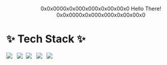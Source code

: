 <p align="center">
0x0x0000x0x000x000x0x00x00x0 Hello There! 0x0x0000x0x000x000x0x00x00x0
</p>

# ✨ Tech Stack ✨
<img src="https://img.shields.io/badge/Python-3766AB?style=flat-square&logo=Python&logoColor=white"/> &nbsp; <img src="https://img.shields.io/badge/C-A8B9CC?style=flat-square&logo=Python&logoColor=white"/>&nbsp; <img src="https://img.shields.io/badge/C++-00599C?style=flat-square&logo=Python&logoColor=white"/> &nbsp; <img src="https://img.shields.io/badge/Django-092E20?style=flat-square&logo=Python&logoColor=white"/> 
&nbsp; <img src="https://img.shields.io/badge/Javscript-F7DF1E?style=flat-square&logo=Python&logoColor=white"/>



